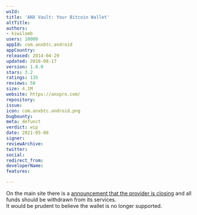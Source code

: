 ```yaml
---
wsId: 
title: 'ANX Vault: Your Bitcoin Wallet'
altTitle: 
authors:
- kiwilamb
users: 10000
appId: com.anxbtc.android
appCountry: 
released: 2014-04-29
updated: 2016-08-17
version: 1.8.0
stars: 3.2
ratings: 135
reviews: 58
size: 4.1M
website: https://anxpro.com/
repository: 
issue: 
icon: com.anxbtc.android.png
bugbounty: 
meta: defunct
verdict: wip
date: 2021-05-08
signer: 
reviewArchive: 
twitter: 
social: 
redirect_from: 
developerName: 
features: 

---
```


On the main site there is a [announcement that the provider is closing](https://anxpro.com/) and all funds should be withdrawn from its services.<br>
It would be prudent to believe the wallet is no longer supported.

